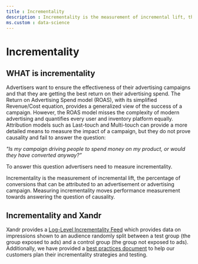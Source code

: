 ```yaml
---
title : Incrementality
description : Incrementality is the measurement of incremental lift, the percentage of conversions that can be attributed to an advertisement or advertising campaign.
ms.custom : data-science
---
```



# Incrementality

## WHAT is incrementality

Advertisers want to ensure the effectiveness of their advertising
campaigns and that they are getting the best return on their advertising
spend. The Return on Advertising Spend model (ROAS), with its simplified
Revenue/Cost equation, provides a generalized view of the success of a
campaign. However, the ROAS model misses the complexity of modern
advertising and quantifies every user and inventory platform equally.
Attribution models such as Last-touch and Multi-touch can provide a more
detailed means to measure the impact of a campaign, but they do not
prove causality and fail to answer the question: 

*"Is my campaign driving people to spend money on my product, or would
they have converted anyway?”*

To answer this question advertisers need to measure incrementality.

Incrementality is the measurement of incremental lift, the percentage of
conversions that can be attributed to an advertisement or advertising
campaign. Measuring incrementality moves performance measurement towards
answering the question of causality.

## Incrementality and Xandr

Xandr provides a [Log-Level Incrementality Feed](log-level-incrementality-feed.md)
 which provides data on impressions shown to an
audience randomly split between a test group (the group exposed to ads)
and a control group (the group not exposed to ads). Additionally, we
have provided a [best practices document](incrementality-and-xandr.md) 
 to help our customers plan their incrementality strategies
and testing. 







